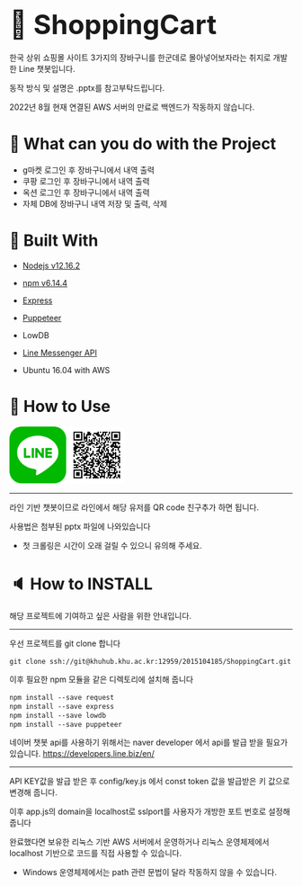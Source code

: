 # <span style="font-size:3rem">🛒 ShoppingCart</span>

한국 상위 쇼핑몰 사이트 3가지의 장바구니를 한군데로 몰아넣어보자라는 취지로 개발한 Line 챗봇입니다.

동작 방식 및 설명은 .pptx를 참고부탁드립니다.

2022년 8월 현재 연결된 AWS 서버의 만료로 백엔드가 작동하지 않습니다.

# 🎈 What can you do with the Project

- g마켓 로그인 후 장바구니에서 내역 출력
- 쿠팡 로그인 후 장바구니에서 내역 출력
- 옥션 로그인 후 장바구니에서 내역 출력
- 자체 DB에 장바구니 내역 저장 및 출력, 삭제

# 🔨 Built With

- [Nodejs v12.16.2]
- [npm v6.14.4]
- [Express]
- [Puppeteer]
- LowDB
- [Line Messenger API]

- Ubuntu 16.04 with AWS

[nodejs v12.16.2]: https://nodejs.org/ko/
[npm v6.14.4]: https://www.npmjs.com/
[express]: https://expressjs.com/ko/
[puppeteer]: https://pptr.dev/
[line messenger api]: https://developers.line.biz/en/

# 🔑 How to Use

<img src="imgage/LINE_APP.png" width="20%" height="20%" alt="line"></img>
<img src="imgage/Shoppingcart_QR.png" width="20%" height="20%" alt="line"></img>

---

라인 기반 챗봇이므로 라인에서 해당 유저를 QR code 친구추가 하면 됩니다.

사용법은 첨부된 pptx 파일에 나와있습니다

- 첫 크롤링은 시간이 오래 걸릴 수 있으니 유의해 주세요.

# 🔈 How to INSTALL

해당 프로젝트에 기여하고 싶은 사람을 위한 안내입니다.

---

우선 프로젝트를 git clone 합니다

```
git clone ssh://git@khuhub.khu.ac.kr:12959/2015104185/ShoppingCart.git
```

이후 필요한 npm 모듈을 같은 디렉토리에 설치해 줍니다

```
npm install --save request
npm install --save express
npm install --save lowdb
npm install --save puppeteer
```

네이버 챗봇 api를 사용하기 위해서는 naver developer 에서 api를 발급 받을 필요가 있습니다.
https://developers.line.biz/en/

---

API KEY값을 발급 받은 후 config/key.js 에서 const token 값을 발급받은 키 값으로 변경해 줍니다.

이후 app.js의 domain을 localhost로 sslport를 사용자가 개방한 포트 번호로 설정해 줍니다

완료했다면 보유한 리눅스 기반 AWS 서버에서 운영하거나 리눅스 운영체제에서 localhost 기반으로 코드를 직접 사용할 수 있습니다.

- Windows 운영체제에서는 path 관련 문법이 달라 작동하지 않을 수 있습니다.
